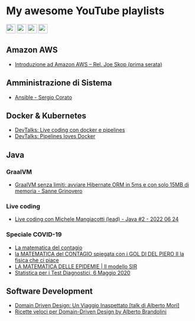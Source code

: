 # My awesome YouTube playlists

<p>
  <a href="https://www.linkedin.com/in/mauro-cicolella-0b107076/"><img src="https://img.shields.io/badge/linkedin-%230077B5.svg?&style=for-the-badge&logo=linkedin&logoColor=white" height=25></a>
    <a href="https://twitter.com/emmecilab"><img src="https://img.shields.io/badge/twitter-%231DA1F2.svg?&style=for-the-badge&logo=twitter&logoColor=white" height=25></a>
  <a href="https://www.youtube.com/c/emmecilab"><img src="https://img.shields.io/badge/youtube-%23E4405F.svg?&style=for-the-badge&logo=youtube&logoColor=white" height=25></a>
  <a href="https://www.patreon.com/emmecilab"><img src="https://img.shields.io/badge/Patreon-F96854?style=for-the-badge&logo=patreon&logoColor=white" height=25></a>

## Amazon AWS
  
* [Introduzione ad Amazon AWS – Rel. Joe Skop (prima serata)](https://www.youtube.com/watch?v=ywd7KP0RS80)
  

## Amministrazione di Sistema
  
* [Ansible - Sergio Corato](https://www.youtube.com/watch?v=lSiBNv1qNDA)
  
  
## Docker & Kubernetes

* [DevTalks: Live coding con docker e pipelines](https://www.youtube.com/watch?v=dWsG2CtEO6w)
* [DevTalks: Pipelines loves Docker](https://www.youtube.com/watch?v=-RszWpMW36s)


## Java

### GraalVM

* [GraalVM senza limiti: avviare Hibernate ORM in 5ms e con solo 15MB di memoria - Sanne Grinovero](https://www.youtube.com/watch?v=xfryfdlUNbo)


### Live coding

* [Live coding con Michele Mangiacotti (lead) - Java #2 - 2022 06 24](https://www.youtube.com/watch?v=c51WBIstiP4)


### Speciale COVID-19

* [La matematica del contagio](https://www.youtube.com/watch?v=oSlVnHSWZxs)
* [la MATEMATICA del CONTAGIO spiegata con i GOL DI DEL PIERO II la fisica che ci piace](https://www.youtube.com/watch?v=_VzM_xYc_zg)
* [LA MATEMATICA DELLE EPIDEMIE | Il modello SIR](https://www.youtube.com/watch?v=rKUnmst1YxI)
* [Statistica per i Test Diagnostici, 6 Maggio 2020](https://www.youtube.com/watch?v=HpL1XPiNcoQ)


## Software Development

* [Domain Driven Design: Un Viaggio Inaspettato [talk di Alberto Mori]](https://www.youtube.com/watch?v=aPea_5PisHk)
* [Ricette veloci per Domain-Driven Design by Alberto Brandolini](https://www.youtube.com/watch?v=HKID1hpZSVg)

